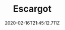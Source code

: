 ---
templateKey: blog-post
title: Escargot
type: cooking
energy: 225
health: 101
description: Butter-soaked snails cooked to perfection., 
featuredpost: false
date: 2020-02-16T21:45:12.711Z
featuredimage: /img/Escargot.png
sellPrice: 125
tags:
  - Snail
  - Garlic
  - edible
---
